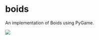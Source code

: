 # boids
An implementation of Boids using PyGame.

![](https://media.giphy.com/media/9Jel2E1JizfEi8BSw8/giphy.gif)
